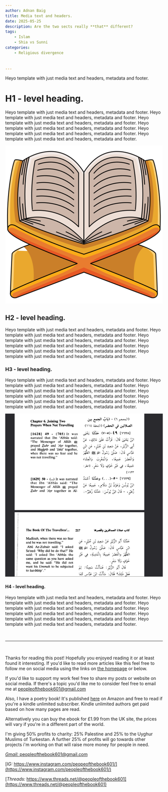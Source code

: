 ```yaml
---
author: Adnan Baig 
title: Media text and headers.
date: 2025-05-25 
description: Are the two sects really **that** different?
tags: 
    - Islam
    - Shia vs Sunni
categories:
    - Religious divergence


---
```


Heyo template with just media text and headers, metadata and footer.

<!--more-->


# H1 - level heading.

Heyo template with just media text and headers, metadata and footer.
Heyo template with just media text and headers, metadata and footer.
Heyo template with just media text and headers, metadata and footer.
Heyo template with just media text and headers, metadata and footer.
Heyo template with just media text and headers, metadata and footer.
Heyo template with just media text and headers, metadata and footer.




![coloured Quran:](/static/images/colouredQuran.png)



## H2 - level heading.

Heyo template with just media text and headers, metadata and footer.
Heyo template with just media text and headers, metadata and footer.
Heyo template with just media text and headers, metadata and footer.
Heyo template with just media text and headers, metadata and footer.
Heyo template with just media text and headers, metadata and footer.
Heyo template with just media text and headers, metadata and footer.


### H3 - level heading.

Heyo template with just media text and headers, metadata and footer.
Heyo template with just media text and headers, metadata and footer.
Heyo template with just media text and headers, metadata and footer.
Heyo template with just media text and headers, metadata and footer.
Heyo template with just media text and headers, metadata and footer.
Heyo template with just media text and headers, metadata and footer.



![combining prayers](/static/images/combiningPrayers.png)


#### H4 - level heading.

Heyo template with just media text and headers, metadata and footer.
Heyo template with just media text and headers, metadata and footer.
Heyo template with just media text and headers, metadata and footer.
Heyo template with just media text and headers, metadata and footer.
Heyo template with just media text and headers, metadata and footer.
Heyo template with just media text and headers, metadata and footer.


<br>

---

<br>

Thanks for reading this post! Hopefully you enjoyed reading it or at least found it interesting. If you'd like to read more articles like this feel free to follow me on social media using the links on [the homepage](https://peopleofthebook.co.uk) or below.

If you'd like to support my work feel free to share my posts or website on social media. If there's a topic you'd like me to consider feel free to email me at peopleofthebook601@gmail.com

Also, I have a poetry book! It's published [here](https://amzn.eu/d/3nzHMT6) on Amazon and free to read if you're a kindle unlimited subscriber. Kindle unlimited authors get paid based on how many pages are read.

Alternatively you can buy the ebook for £1.99 from the UK site, the prices will vary if you're in a different part of the world.

I'm giving 50% profits to charity: 25% Palestine and 25% to the Uyghur Muslims of Turkestan. A further 25% of profits will go towards other projects i'm working on that will raise more money for people in need.

[*Gmail:* peopleofthebook601@gmail.com](peopleofthebook601@gmail.com)

[*IG:* https://www.instagram.com/peopeofthebook601/](https://www.instagram.com/peopleofthebook601/)

[*Threads:* https://www.threads.net/@peopleofthebook601](https://www.threads.net/@peopleofthebook601)

